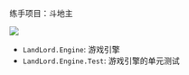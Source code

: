 
练手项目：斗地主

![](https://github.com/newbienewbie/LandLord.Engine/workflows/LandLord.NET/badge.svg)


- `LandLord.Engine`: 游戏引擎
- `LandLord.Engine.Test`: 游戏引擎的单元测试


